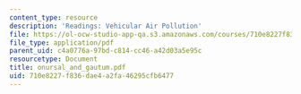 ```yaml
---
content_type: resource
description: 'Readings: Vehicular Air Pollution'
file: https://ol-ocw-studio-app-qa.s3.amazonaws.com/courses/710e8227f836dae4a2fa46295cfb6477_onursal_and_gautum.pdf
file_type: application/pdf
parent_uid: c4a0776a-97bd-c814-cc46-a42d03a5e95c
resourcetype: Document
title: onursal_and_gautum.pdf
uid: 710e8227-f836-dae4-a2fa-46295cfb6477
---
```


